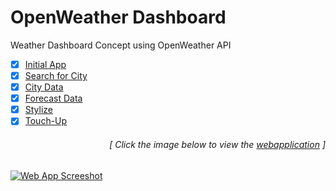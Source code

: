 # OpenWeather Dashboard
Weather Dashboard Concept using OpenWeather API

- [x] [Initial App](https://github.com/luc1dLife/OpenWeather-Dashboard/issues/1)
- [x] [Search for City](https://github.com/luc1dLife/OpenWeather-Dashboard/issues/2)
- [x] [City Data](https://github.com/luc1dLife/OpenWeather-Dashboard/issues/3)
- [x] [Forecast Data](https://github.com/luc1dLife/OpenWeather-Dashboard/issues/4)
- [x] [Stylize](https://github.com/luc1dLife/OpenWeather-Dashboard/issues/5)
- [x] [Touch-Up](https://github.com/luc1dLife/OpenWeather-Dashboard/issues/6)
<h6><p align="right">[ Click the image below to view the <a href="https://luc1dlife.github.io/OpenWeather-Dashboard/">webapplication</a> ]</p></h6>
<a href="https://luc1dlife.github.io/OpenWeather-Dashboard/">
  <img src="https://raw.githubusercontent.com/luc1dLife/OpenWeather-Dashboard/master/assets/img/Preview.png" alt="Web App Screeshot">
</a>
